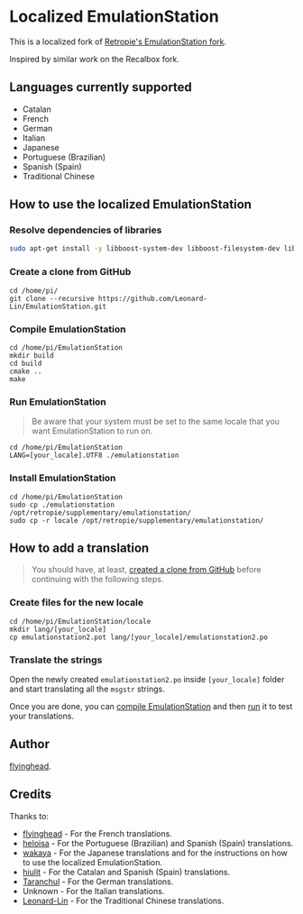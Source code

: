 # Localized EmulationStation

This is a localized fork of [Retropie's EmulationStation fork](https://github.com/RetroPie/EmulationStation).

Inspired by similar work on the Recalbox fork.

## Languages currently supported

* Catalan
* French
* German
* Italian
* Japanese
* Portuguese (Brazilian)
* Spanish (Spain)
* Traditional Chinese

## How to use the localized EmulationStation

### Resolve dependencies of libraries

```bash
sudo apt-get install -y libboost-system-dev libboost-filesystem-dev libboost-date-time-dev libboost-locale-dev libfreeimage-dev libfreetype6-dev libeigen3-dev libcurl4-openssl-dev libasound2-dev cmake libsdl2-dev
```

### Create a clone from GitHub

```
cd /home/pi/
git clone --recursive https://github.com/Leonard-Lin/EmulationStation.git
```

### Compile EmulationStation

```
cd /home/pi/EmulationStation
mkdir build
cd build
cmake ..
make
```

### Run EmulationStation

> Be aware that your system must be set to the same locale that you want EmulationStation to run on.

```
cd /home/pi/EmulationStation
LANG=[your_locale].UTF8 ./emulationstation
```

### Install EmulationStation

```
cd /home/pi/EmulationStation
sudo cp ./emulationstation /opt/retropie/supplementary/emulationstation/
sudo cp -r locale /opt/retropie/supplementary/emulationstation/
```

## How to add a translation

> You should have, at least, [created a clone from GitHub](#create-a-clone-from-github) before continuing with the following steps.

### Create files for the new locale

```
cd /home/pi/EmulationStation/locale
mkdir lang/[your_locale]
cp emulationstation2.pot lang/[your_locale]/emulationstation2.po
```

### Translate the strings

Open the newly created `emulationstation2.po` inside `[your_locale]` folder and start translating all the `msgstr` strings.

Once you are done, you can [compile EmulationStation](#compile-emulationstation) and then [run](#run-emulationstation) it to test your translations.

## Author

[flyinghead](https://github.com/flyinghead).

## Credits

Thanks to:

* [flyinghead](https://github.com/flyinghead) - For the French translations.
* [heloisa](https://github.com/heloisatech) - For the Portuguese (Brazilian) and Spanish (Spain) translations.
* [wakaya](https://retropie.org.uk/forum/user/wakaya) - For the Japanese translations and for the instructions on how to use the localized EmulationStation.
* [hiulit](https://github.com/hiulit) - For the Catalan and Spanish (Spain) translations.
* [Taranchul](https://github.com/Taranchul) - For the German translations.
* Unknown - For the Italian translations.
* [Leonard-Lin](https://github.com/Leonard-Lin) - For the Traditional Chinese translations.
